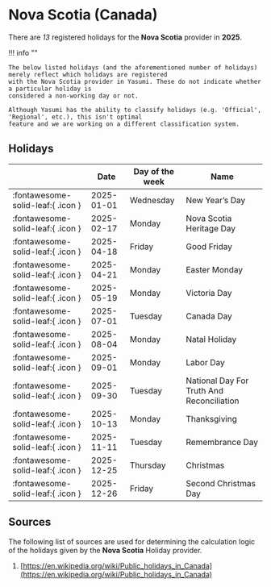 # Nova Scotia (Canada)

There are _13_ registered holidays for the **Nova Scotia** provider in **2025**.

!!! info ""

    The below listed holidays (and the aforementioned number of holidays) merely reflect which holidays are registered
    with the Nova Scotia provider in Yasumi. These do not indicate whether a particular holiday is
    considered a non-working day or not.

    Although Yasumi has the ability to classify holidays (e.g. 'Official', 'Regional', etc.), this isn't optimal
    feature and we are working on a different classification system.

## Holidays

|     | Date | Day of the week | Name |
| --- | ---- | --------------- | ---- |
| :fontawesome-solid-leaf:{ .icon } | 2025-01-01 | Wednesday | New Year’s Day |
| :fontawesome-solid-leaf:{ .icon } | 2025-02-17 | Monday | Nova Scotia Heritage Day |
| :fontawesome-solid-leaf:{ .icon } | 2025-04-18 | Friday | Good Friday |
| :fontawesome-solid-leaf:{ .icon } | 2025-04-21 | Monday | Easter Monday |
| :fontawesome-solid-leaf:{ .icon } | 2025-05-19 | Monday | Victoria Day |
| :fontawesome-solid-leaf:{ .icon } | 2025-07-01 | Tuesday | Canada Day |
| :fontawesome-solid-leaf:{ .icon } | 2025-08-04 | Monday | Natal Holiday |
| :fontawesome-solid-leaf:{ .icon } | 2025-09-01 | Monday | Labor Day |
| :fontawesome-solid-leaf:{ .icon } | 2025-09-30 | Tuesday | National Day For Truth And Reconciliation |
| :fontawesome-solid-leaf:{ .icon } | 2025-10-13 | Monday | Thanksgiving |
| :fontawesome-solid-leaf:{ .icon } | 2025-11-11 | Tuesday | Remembrance Day |
| :fontawesome-solid-leaf:{ .icon } | 2025-12-25 | Thursday | Christmas |
| :fontawesome-solid-leaf:{ .icon } | 2025-12-26 | Friday | Second Christmas Day |

## Sources

The following list of sources are used for determining the calculation logic of
the holidays given by the **Nova Scotia** Holiday provider.

1. [https://en.wikipedia.org/wiki/Public_holidays_in_Canada](https://en.wikipedia.org/wiki/Public_holidays_in_Canada)
